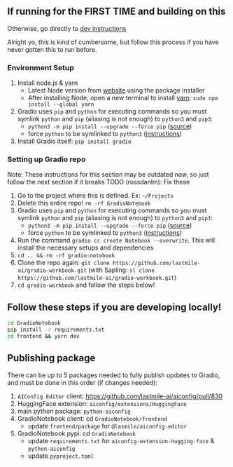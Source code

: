 ## If running for the FIRST TIME and building on this

Otherwise, go directly to [dev instructions](https://github.com/lastmile-ai/gradio-workbook/blob/main/gradioworkbook/README-dev.md#follow-these-steps-if-you-are-developing-locally)

Alright yo, this is kind of cumbersome, but follow this process
if you have never gotten this to run before.

### Environment Setup

1. Install node.js & yarn
   - Latest Node version from [website](https://nodejs.org/en/download/current) using the package installer
   - After installing Node, open a new terminal to install [yarn](https://classic.yarnpkg.com/lang/en/docs/install/#mac-stable): `sudo npm install --global yarn`
2. Gradio uses `pip` and `python` for executing commands so you must symlink `python` and `pip` (aliasing is not enough) to `python3` and `pip3`:
   - `python3 -m pip install --upgrade --force pip` ([source](https://stackoverflow.com/a/55494352))
   - force `python` to be symlinked to `python3` ([instructions](https://stackoverflow.com/a/71957847))
3. Install Gradio itself: `pip install gradio`

### Setting up Gradio repo

Note: These instructions for this section may be outdated now, so just follow the next section if it breaks
TODO (rossdanlm): Fix these

1. Go to the project where this is defined. Ex: `~/Projects`
2. Delete this entire repo! `rm -rf GradioNotebook`
3. Gradio uses `pip` and `python` for executing commands so you must symlink `python` and `pip` (aliasing is not enough) to `python3` and `pip3`:
   - `python3 -m pip install --upgrade --force pip` ([source](https://stackoverflow.com/a/55494352))
   - force `python` to be symlinked to `python3` ([instructions](https://stackoverflow.com/a/71957847))
4. Run the command `gradio cc create Notebook --overwrite`. This will install the necessary setups and dependencies
5. `cd .. && rm -rf gradio-notebook`
6. Clone the repo again: `git clone https://github.com/lastmile-ai/gradio-workbook.git` (with Sapling: `sl clone https://github.com/lastmile-ai/gradio-workbook.git`)
7. `cd gradio-workbook` and follow the steps below!

## Follow these steps if you are developing locally!

```bash
cd GradioNotebook
pip install -r requirements.txt
cd frontend && yarn dev
```

## Publishing package

There can be up to 5 packages needed to fully publish updates to Gradio, and must be done in this order (if changes needed):

1. `AIConfig Editor` client: https://github.com/lastmile-ai/aiconfig/pull/830
2. HuggingFace extension: `aiconfig/extensions/HuggingFace`
3. main python package: `python-aiconfig`
4. GradioNotebook client: cd `GradioNotebook/frontend`
   - update `frontend/package` for `@lasmile/aiconfig-editor`
5. GradioNotebook pypi: cd `GradioNotebook`
   - update `requirements.txt` for `aiconfig-extension-hugging-face` & `python-aiconfig`
   - update `pyproject.toml`
